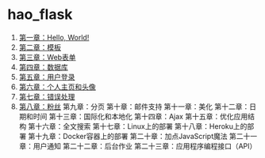 # hao_flask

1. [第一章：Hello, World!](https://github.com/luhuisicnu/The-Flask-Mega-Tutorial-zh/blob/master/docs/%E7%AC%AC%E4%B8%80%E7%AB%A0%EF%BC%9AHello%2C%20World!.md)
2. [第二章：模板](https://github.com/luhuisicnu/The-Flask-Mega-Tutorial-zh/blob/master/docs/%E7%AC%AC%E4%BA%8C%E7%AB%A0%EF%BC%9A%E6%A8%A1%E6%9D%BF.md)
3. [第三章：Web表单](https://github.com/luhuisicnu/The-Flask-Mega-Tutorial-zh/blob/master/docs/%E7%AC%AC%E4%B8%89%E7%AB%A0%EF%BC%9AWeb%E8%A1%A8%E5%8D%95.md)
4. [第四章：数据库](https://github.com/luhuisicnu/The-Flask-Mega-Tutorial-zh/blob/master/docs/%e7%ac%ac%e5%9b%9b%e7%ab%a0%ef%bc%9a%e6%95%b0%e6%8d%ae%e5%ba%93.md)
5. [第五章：用户登录](https://github.com/luhuisicnu/The-Flask-Mega-Tutorial-zh/blob/master/docs/%E7%AC%AC%E4%BA%94%E7%AB%A0%EF%BC%9A%E7%94%A8%E6%88%B7%E7%99%BB%E5%BD%95.md)
6. [第六章：个人主页和头像](https://github.com/luhuisicnu/The-Flask-Mega-Tutorial-zh/blob/master/docs/%E7%AC%AC%E5%85%AD%E7%AB%A0%EF%BC%9A%E4%B8%AA%E4%BA%BA%E4%B8%BB%E9%A1%B5%E5%92%8C%E5%A4%B4%E5%83%8F.md)
7. [第七章：错误处理](https://github.com/luhuisicnu/The-Flask-Mega-Tutorial-zh/blob/master/docs/%E7%AC%AC%E4%B8%83%E7%AB%A0%EF%BC%9A%E9%94%99%E8%AF%AF%E5%A4%84%E7%90%86.md)
8. [第八章：粉丝](https://github.com/luhuisicnu/The-Flask-Mega-Tutorial-zh/blob/master/docs/%E7%AC%AC%E5%85%AB%E7%AB%A0%EF%BC%9A%E7%B2%89%E4%B8%9D.md)
第九章：分页
第十章：邮件支持
第十一章：美化
第十二章：日期和时间
第十三章：国际化和本地化
第十四章：Ajax
第十五章：优化应用结构
第十六章：全文搜索
第十七章：Linux上的部署
第十八章：Heroku上的部署
第十九章：Docker容器上的部署
第二十章：加点JavaScript魔法
第二十一章：用户通知
第二十二章：后台作业
第二十三章：应用程序编程接口（API）